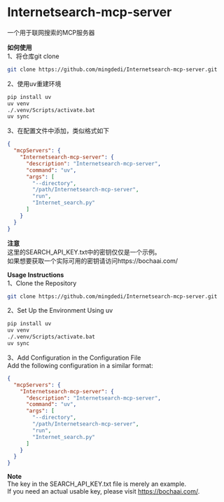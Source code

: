 # Internetsearch-mcp-server
一个用于联网搜索的MCP服务器

**如何使用**  
1、将仓库git clone
```bash
git clone https://github.com/mingdedi/Internetsearch-mcp-server.git
```
2、使用uv重建环境
```bash
pip install uv
uv venv
./.venv/Scripts/activate.bat
uv sync
```
3、在配置文件中添加，类似格式如下
```json
{
  "mcpServers": {
    "Internetsearch-mcp-server": {
      "description": "Internetsearch-mcp-server",
      "command": "uv",
      "args": [
        "--directory",
        "/path/Internetsearch-mcp-server",
        "run",
        "Internet_search.py"
      ]
    }
  }
}
```

**注意**  
这里的SEARCH_API_KEY.txt中的密钥仅仅是一个示例。  
如果想要获取一个实际可用的密钥请访问https://bochaai.com/

**Usage Instructions**  
1、Clone the Repository
```bash
git clone https://github.com/mingdedi/Internetsearch-mcp-server.git
```
2、Set Up the Environment Using uv
```bash
pip install uv
uv venv
./.venv/Scripts/activate.bat
uv sync
```
3、Add Configuration in the Configuration File  
Add the following configuration in a similar format:
```json
{
  "mcpServers": {
    "Internetsearch-mcp-server": {
      "description": "Internetsearch-mcp-server",
      "command": "uv",
      "args": [
        "--directory",
        "/path/Internetsearch-mcp-server",
        "run",
        "Internet_search.py"
      ]
    }
  }
}
```

**Note**  
The key in the SEARCH_API_KEY.txt file is merely an example.   
If you need an actual usable key, please visit https://bochaai.com/.